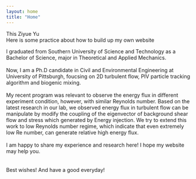 ```yaml
---
layout: home
title: "Home"
---
```


This Ziyue Yu<br>
Here is some practice about how to build up my own website

I graduated from Southern University of Science and Technology as a Bachelor of Science, major in Theoretical and Applied Mechanics. 
<br>
<br>
Now, I am a Ph.D candidate in Civil and Environmental Engineering at University of Pittsburgh, foucsing on 2D turbulent flow, PIV particle tracking algorithm
and biogenic mixing.
<br>
<br>
My recent program was relevant to observe the energy flux in different experiment condition, however, with similar Reynolds number. Based on the latest research in our lab, we observed energy flux in turbulent flow can be manipulate by modify the coupling of the eigenvector of background shear flow and 
stress which generated by Energy injection. We try to extend this work to low Reynolds number regime, which indicate that even extremely low Re number, can generate relative high energy flux. 
<br> 
<br>
I am happy to share my experience and research here! I hope my website may help you.<br>
<br>
<br>
Best wishes! And have a good everyday!


